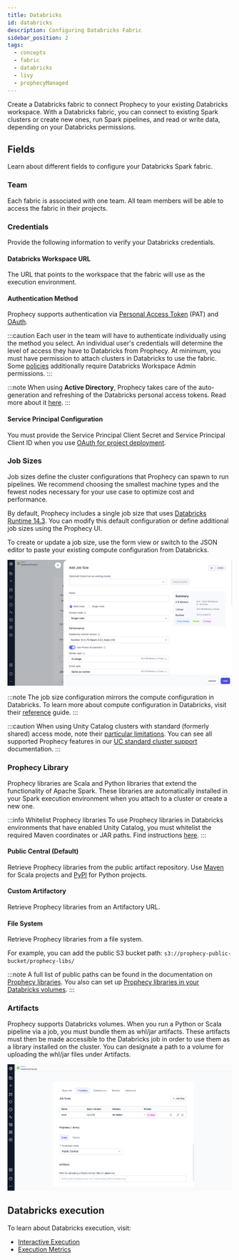 ```yaml
---
title: Databricks
id: databricks
description: Configuring Databricks Fabric
sidebar_position: 2
tags:
  - concepts
  - fabric
  - databricks
  - livy
  - prophecyManaged
---
```


Create a Databricks fabric to connect Prophecy to your existing Databricks workspace. With a Databricks fabric, you can connect to existing Spark clusters or create new ones, run Spark pipelines, and read or write data, depending on your Databricks permissions.

## Fields

Learn about different fields to configure your Databricks Spark fabric.

### Team

Each fabric is associated with one team. All team members will be able to access the fabric in their projects.

### Credentials

Provide the following information to verify your Databricks credentials.

#### Databricks Workspace URL

The URL that points to the workspace that the fabric will use as the execution environment.

#### Authentication Method

Prophecy supports authentication via [Personal Access Token](https://docs.databricks.com/dev-tools/api/latest/authentication.html#generate-a-personal-access-token) (PAT) and [OAuth](/databricks-oauth-authentication).

:::caution
Each user in the team will have to authenticate individually using the method you select. An individual user's credentials will determine the level of access they have to Databricks from Prophecy. At minimum, you must have permission to attach clusters in Databricks to use the fabric. Some [policies](https://docs.databricks.com/aws/en/admin/clusters/policy-families) additionally require Databricks Workspace Admin permissions.
:::

:::note
When using **Active Directory**, Prophecy takes care of the auto-generation and refreshing of the Databricks personal access tokens. Read more about it [here](https://docs.microsoft.com/en-us/azure/databricks/dev-tools/api/latest/aad/).
:::

#### Service Principal Configuration

You must provide the Service Principal Client Secret and Service Principal Client ID when you use [OAuth for project deployment](/databricks-oauth-authentication/#machine-to-machine-m2m).

### Job Sizes

Job sizes define the cluster configurations that Prophecy can spawn to run pipelines. We recommend choosing the smallest machine types and the fewest nodes necessary for your use case to optimize cost and performance.

By default, Prophecy includes a single job size that uses [Databricks Runtime 14.3](https://docs.databricks.com/aws/en/compute#databricks-runtime). You can modify this default configuration or define additional job sizes using the Prophecy UI.

To create or update a job size, use the form view or switch to the JSON editor to paste your existing compute configuration from Databricks.

![Job Size configuration](../img/dbx-job-size.png)

:::note
The job size configuration mirrors the compute configuration in Databricks. To learn more about compute configuration in Databricks, visit their [reference](https://docs.databricks.com/aws/en/compute/configure) guide.
:::

:::caution
When using Unity Catalog clusters with standard (formerly shared) access mode, note their [particular limitations](https://docs.databricks.com/en/compute/access-mode-limitations.html#shared-access-mode-limitations-on-unity-catalog). You can see all supported Prophecy features in our [UC standard cluster support](./ucshared) documentation.
:::

### Prophecy Library

Prophecy libraries are Scala and Python libraries that extend the functionality of Apache Spark. These libraries are automatically installed in your Spark execution environment when you attach to a cluster or create a new one.

:::info Whitelist Prophecy libraries
To use Prophecy libraries in Databricks environments that have enabled Unity Catalog, you must whitelist the required Maven coordinates or JAR paths. Find instructions [here](/admin/dbx-whitelist-plibs).
:::

#### Public Central (Default)

Retrieve Prophecy libraries from the public artifact repository. Use [Maven](https://mvnrepository.com/artifact/io.prophecy/prophecy-libs) for Scala projects and [PyPI](https://pypi.org/project/prophecy-libs/) for Python projects.

#### Custom Artifactory

Retrieve Prophecy libraries from an Artifactory URL.

#### File System

Retrieve Prophecy libraries from a file system.

For example, you can add the public S3 bucket path: `s3://prophecy-public-bucket/prophecy-libs/`

:::note
A full list of public paths can be found in the documentation on [Prophecy libraries](/engineers/prophecy-libraries#download-prophecy-libraries). You also can set up [Prophecy libraries in your Databricks volumes](docs/administration/fabrics/Spark-fabrics/databricks/volumns-plibs.md).
:::

### Artifacts

Prophecy supports Databricks volumes. When you run a Python or Scala pipeline via a job, you must bundle them as whl/jar artifacts. These artifacts must then be made accessible to the Databricks job in order to use them as a library installed on the cluster. You can designate a path to a volume for uploading the whl/jar files under Artifacts.

![Artifact settings](../img/dbx-fabric-settings.png)

## Databricks execution

To learn about Databricks execution, visit:

- [Interactive Execution](/engineers/execution)
- [Execution Metrics](/docs/Spark/execution/execution-metrics.md)
